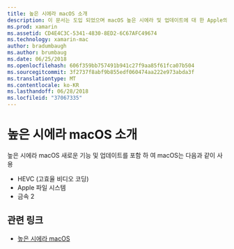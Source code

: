 ```yaml
---
title: 높은 시에라 macOS 소개
description: 이 문서는 도입 되었으며 macOS 높은 시에라 및 업데이트에 대 한 Apple의 자세한 설명에 대 한 링크에서 향상 된 기능을 나열 합니다.
ms.prod: xamarin
ms.assetid: CD4E4C3C-5341-4830-8ED2-6C67AFC49674
ms.technology: xamarin-mac
author: bradumbaugh
ms.author: brumbaug
ms.date: 06/25/2018
ms.openlocfilehash: 606f359bb757491b941c27f9aa85f61fca07b504
ms.sourcegitcommit: 3f2737f8abf9b855edf060474aa222e973abda3f
ms.translationtype: MT
ms.contentlocale: ko-KR
ms.lasthandoff: 06/28/2018
ms.locfileid: "37067335"
---
```

# <a name="introduction-to-macos-high-sierra"></a>높은 시에라 macOS 소개

높은 시에라 macOS 새로운 기능 및 업데이트를 포함 하 여 macOS는 다음과 같이 사용

- HEVC (고효율 비디오 코딩)
- Apple 파일 시스템
- 금속 2

## <a name="related-links"></a>관련 링크

- [높은 시에라 macOS](https://www.apple.com/macos/high-sierra/)
